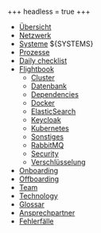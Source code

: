 +++
headless = true
+++

- [Übersicht](/)
- [Netzwerk](/network)
- [Systeme](/systems)
${SYSTEMS}
- [Prozesse](/processes)
- [Daily checklist](/daily_checklist)
- [Flightbook](/flightbook)
    - [Cluster](/flightbook/cluster)
    - [Datenbank](/flightbook/database)
    - [Dependencies](/flightbook/dependencies)
    - [Docker](/flightbook/docker)
    - [ElasticSearch](/flightbook/elasticsearch)
    - [Keycloak](/flightbook/keycloak)
    - [Kubernetes](/flightbook/kubernetes)
    - [Sonstiges](/flightbook/misc)
    - [RabbitMQ](/flightbook/rabbitmq)
    - [Security](/flightbook/security)
    - [Verschlüsselung](/flightbook/crypto)
- [Onboarding](/onboarding)
- [Offboarding](/offboarding)
- [Team](/team)
- [Technology](/technology)
- [Glossar](/glossar)
- [Ansprechpartner](/contacts)
- [Fehlerfälle](/errorcases)
